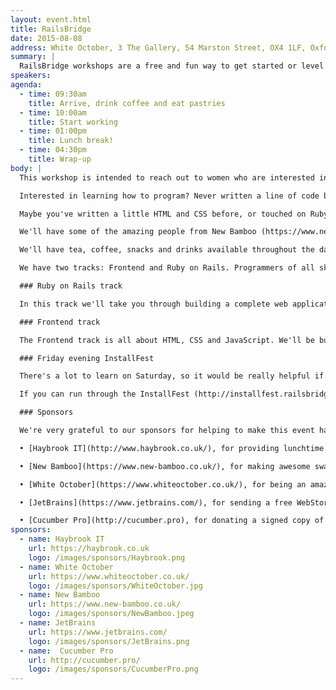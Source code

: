 ```yaml
---
layout: event.html
title: RailsBridge
date: 2015-08-08
address: White October, 3 The Gallery, 54 Marston Street, OX4 1LF, Oxford
summary: |
  RailsBridge workshops are a free and fun way to get started or level up with Rails, Ruby, and other web technologies. Our events focus on increasing diversity in tech, so that people of all backgrounds can feel welcome and comfortable in our industry.
speakers:
agenda:
  - time: 09:30am
    title: Arrive, drink coffee and eat pastries
  - time: 10:00am
    title: Start working
  - time: 01:00pm
    title: Lunch break!
  - time: 04:30pm
    title: Wrap-up
body: |
  This workshop is intended to reach out to women who are interested in learning how to build interactive websites. Attendees should identify as a woman, and can bring a guest of any gender.

  Interested in learning how to program? Never written a line of code before and are a little intimidated by nerds? There's no need to be! RailsBridge is a friendly place to get together and learn how to write some code.

  Maybe you've written a little HTML and CSS before, or touched on Ruby or programming. Maybe you're completely new to this and ready for a challenge. All you need to attend is a laptop* and enthusiasm (*get in touch if you can't get hold of a laptop and we'll see what we can do).

  We'll have some of the amazing people from New Bamboo (https://www.new-bamboo.co.uk/) on hand alongside the JSOxford and OxRUG volunteers, so there's plenty of help and mentorship available.

  We'll have tea, coffee, snacks and drinks available throughout the day, as well as pastries in the morning and burritos for lunch. Please get in touch if you have any special dietary requirements and we'll sort you out.

  We have two tracks: Frontend and Ruby on Rails. Programmers of all skill levels are welcome.

  ### Ruby on Rails track

  In this track we'll take you through building a complete web application using Ruby on Rails. By the end of the day, you'll have an application that connects to a database and reads and writes information. Even better, it'll be on the internet! You can see the activities for this track here (http://docs.railsbridge.org/docs/). Don't forget to come to the Friday InstallFest (see below).

  ### Frontend track

  The Frontend track is all about HTML, CSS and JavaScript. We'll be building webpages, making them look *amazing*, and adding dynamic behaviour using JavaScript (click here (http://docs.railsbridge.org/frontend/) to see the course syllabus) The only thing you need for this track is a text editor and the web browser you already use! Please download and install a programming text editor (Sublime Text (http://www.sublimetext.com/3) or Atom (https://atom.io/) are a good choice). Don't forget to come to the Friday InstallFest (see below).

  ### Friday evening InstallFest

  There's a lot to learn on Saturday, so it would be really helpful if everyone is set-up and ready to go. We'll meet up on Friday evening to install all of the software you need (or work through any problems you've had installing), and then spend Saturday learning and writing code.

  If you can run through the InstallFest (http://installfest.railsbridge.org/installfest/) steps prior to attending that's also great. Even if you get stuck, please go through the rest of the instructions and download all the things you'll need. Bandwidth will be at a premium during the day, so it will help immensely to have everything on your laptop already.

  ### Sponsors

  We're very grateful to our sponsors for helping to make this event happen:

  • [Haybrook IT](http://www.haybrook.co.uk/), for providing lunchtime burritos, snacks and refreshments.

  • [New Bamboo](https://www.new-bamboo.co.uk/), for making awesome swag for attendees and bringing a cohort of Bambinos to help out.

  • [White October](https://www.whiteoctober.co.uk/), for being an amazing venue.

  • [JetBrains](https://www.jetbrains.com/), for sending a free WebStorm/RubyMine license for one lucky attendee as well as other goodies for attendees.

  • [Cucumber Pro](http://cucumber.pro), for donating a signed copy of the [Cucumber Book](https://pragprog.com/book/hwcuc/the-cucumber-book), and other swag to hand out on the day.
sponsors:
  - name: Haybrook IT
    url: https://haybrook.co.uk
    logo: /images/sponsors/Haybrook.png
  - name: White October
    url: https://www.whiteoctober.co.uk/
    logo: /images/sponsors/WhiteOctober.jpg
  - name: New Bamboo
    url: https://www.new-bamboo.co.uk/
    logo: /images/sponsors/NewBamboo.jpeg
  - name: JetBrains
    url: https://www.jetbrains.com/
    logo: /images/sponsors/JetBrains.png
  - name:  Cucumber Pro
    url: http://cucumber.pro/
    logo: /images/sponsors/CucumberPro.png
---
```

